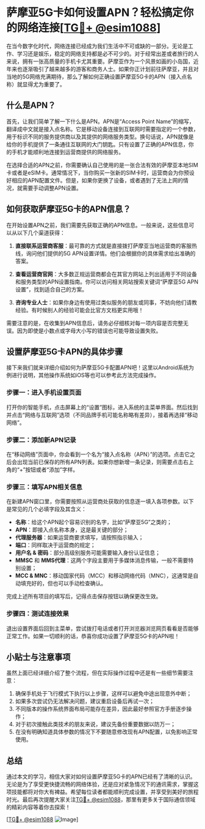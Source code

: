 # 萨摩亚5G卡如何设置APN？轻松搞定你的网络连接[[TG💪+ @esim1088](https://t.me/s/esim1088)]

在当今数字化时代，网络连接已经成为我们生活中不可或缺的一部分。无论是工作、学习还是娱乐，稳定的网络支持都是必不可少的。对于经常出差或者旅行的人来说，拥有一张高质量的手机卡尤其重要。萨摩亚作为一个风景如画的小岛国，近年来也逐渐吸引了越来越多的游客和商务人士。如果你正计划前往萨摩亚，并且对当地的5G网络充满期待，那么了解如何正确设置萨摩亚5G卡的APN（接入点名称）就显得尤为重要了。

## 什么是APN？

首先，让我们简单了解一下什么是APN。APN是“Access Point Name”的缩写，翻译成中文就是接入点名称。它是移动设备连接到互联网时需要指定的一个参数，用于标识不同的服务提供商以及其提供的网络服务类型。换句话说，APN就像是给你的手机提供了一条通往互联网的大门钥匙。只有设置了正确的APN信息，你的手机才能顺利地连接到运营商提供的网络服务。

在选择合适的APN之前，你需要确认自己使用的是一张合法有效的萨摩亚本地SIM卡或者是eSIM卡。通常情况下，当你购买一张新的SIM卡时，运营商会为你预设好相应的APN配置文件。但是，如果你更换了设备，或者遇到了无法上网的情况，就需要手动调整APN设置。

## 如何获取萨摩亚5G卡的APN信息？

在开始设置APN之前，我们需要先获取正确的APN信息。一般来说，这些信息可以从以下几个渠道获得：

1. **直接联系运营商客服**：最可靠的方式就是直接拨打萨摩亚当地运营商的客服热线，询问他们提供的5G APN设置详情。他们会根据你的具体需求给出准确的答案。
   
2. **查看运营商官网**：大多数正规运营商都会在其官方网站上列出适用于不同设备和服务类型的APN设置指南。你可以访问相关网站搜索关键词“萨摩亚5G APN设置”，找到适合自己的方案。

3. **咨询专业人士**：如果你身边有使用过类似服务的朋友或同事，不妨向他们请教经验。有时候别人的经验可能会比官方文档更实用哦！

需要注意的是，在收集到APN信息后，请务必仔细核对每一项内容是否完整无误。因为即使是小数点或字母大小写的错误也可能导致设置失败。

## 设置萨摩亚5G卡APN的具体步骤

接下来我们就来详细介绍如何为萨摩亚5G卡配置APN吧！这里以Android系统为例进行说明，其他操作系统如iOS等也可以参考此方法完成操作。

### 步骤一：进入手机设置页面

打开你的智能手机，点击屏幕上的“设置”图标，进入系统的主菜单界面。然后找到并点击“网络与互联网”选项（不同品牌手机可能名称略有差异），接着再选择“移动网络”。

### 步骤二：添加新APN记录

在“移动网络”页面中，你会看到一个名为“接入点名称（APN）”的选项。点击它之后会出现当前已保存的所有APN列表。如果你想新增一条记录，则需要点击右上角的“+”按钮或者“添加”字样。

### 步骤三：填写APN相关信息

在新建APN窗口里，你需要按照从运营商处获取的信息逐一填入各项参数。以下是常见的几个必填字段及其含义：
- **名称**：给这个APN起个容易识别的名字，比如“萨摩亚5G”之类的；
- **APN**：即接入点名称本身，这是最关键的部分；
- **代理服务器**：如果运营商要求填写，请按照指示输入；
- **端口**：同样取决于运营商的规定；
- **用户名 & 密码**：部分高级别服务可能需要输入身份认证信息；
- **MMSC** 和 **MMS代理**：这两个字段主要用于多媒体消息传输，一般不需要特别设置；
- **MCC & MNC**：移动国家代码（MCC）和移动网络代码（MNC），这通常是自动填充好的，但也可以手动检查确认。

完成上述所有项目的填写后，记得点击保存按钮以确保更改生效。

### 步骤四：测试连接效果

退出设置界面后回到主菜单，尝试拨打电话或者打开浏览器浏览网页看看是否能够正常工作。如果一切顺利的话，恭喜你成功设置了萨摩亚5G卡的APN啦！

## 小贴士与注意事项

虽然上面已经详细介绍了整个流程，但在实际操作过程中还是有一些细节需要注意：

1. 确保手机处于飞行模式下执行以上步骤，这样可以避免中途出现意外中断；
2. 如果多次尝试仍无法解决问题，建议重启设备后再试一次；
3. 不同版本的操作系统界面布局可能存在差异，因此最好参照官方手册逐步操作；
4. 对于初次接触此类技术的朋友来说，建议先备份重要数据以防万一；
5. 在没有明确知道具体参数的情况下不要随意修改现有APN配置，以免影响正常使用。

## 总结

通过本文的学习，相信大家对如何设置萨摩亚5G卡的APN已经有了清晰的认识。无论是为了享受更快捷流畅的网络体验，还是应对紧急情况下的通讯需求，掌握这项技能都将对你大有裨益。希望每位读者都能顺利完成设置，并享受到美好的旅程时光。最后再次提醒大家关注[TG💪+ @esim1088](https://t.me/s/esim1088)，那里有更多关于国际通信领域的精彩内容等着你去探索！

[[TG💪+ @esim1088](https://t.me/s/esim1088) ![Image](https://i.postimg.cc/4NQfJmqS/Snipaste-2025-05-13-00-14-12.png)]